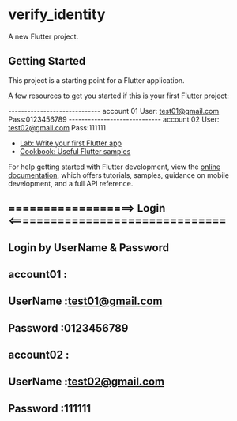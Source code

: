 # verify_identity

A new Flutter project.

## Getting Started

This project is a starting point for a Flutter application.

A few resources to get you started if this is your first Flutter project:

-----------------------------   account 01
User: test01@gmail.com
Pass:0123456789
-----------------------------   account 02
User: test02@gmail.com
Pass:111111


- [Lab: Write your first Flutter app](https://docs.flutter.dev/get-started/codelab)
- [Cookbook: Useful Flutter samples](https://docs.flutter.dev/cookbook)

For help getting started with Flutter development, view the
[online documentation](https://docs.flutter.dev/), which offers tutorials,
samples, guidance on mobile development, and a full API reference.


## ==================>   Login  <===============================
## Login by UserName & Password
## account01 : 
## UserName :test01@gmail.com
## Password :0123456789
## account02 :
## UserName :test02@gmail.com
## Password :111111

